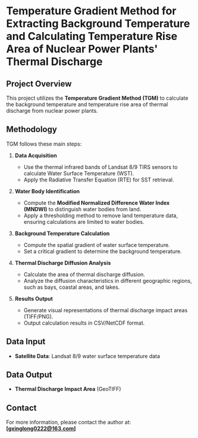 # Temperature Gradient Method for Extracting Background Temperature and Calculating Temperature Rise Area of Nuclear Power Plants' Thermal Discharge

## Project Overview
This project utilizes the **Temperature Gradient Method (TGM)** to calculate the background temperature and temperature rise area of thermal discharge from nuclear power plants.

## Methodology
TGM follows these main steps:

1. **Data Acquisition**
   - Use the thermal infrared bands of Landsat 8/9 TIRS sensors to calculate Water Surface Temperature (WST).
   - Apply the Radiative Transfer Equation (RTE) for SST retrieval.

2. **Water Body Identification**
   - Compute the **Modified Normalized Difference Water Index (MNDWI)** to distinguish water bodies from land.
   - Apply a thresholding method to remove land temperature data, ensuring calculations are limited to water bodies.

3. **Background Temperature Calculation**
   - Compute the spatial gradient of water surface temperature.
   - Set a critical gradient to determine the background temperature.

4. **Thermal Discharge Diffusion Analysis**
   - Calculate the area of thermal discharge diffusion.
   - Analyze the diffusion characteristics in different geographic regions, such as bays, coastal areas, and lakes.

5. **Results Output**
   - Generate visual representations of thermal discharge impact areas (TIFF/PNG).
   - Output calculation results in CSV/NetCDF format.

## Data Input
- **Satellite Data**: Landsat 8/9 water surface temperature data

## Data Output
- **Thermal Discharge Impact Area** (GeoTIFF)

## Contact
For more information, please contact the author at: **[gxinglong0222@163.com]**

